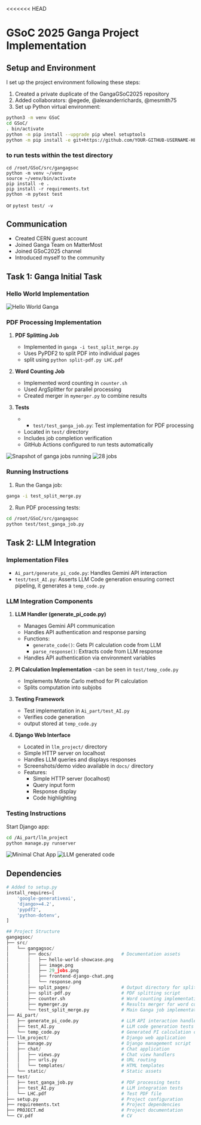 <<<<<<< HEAD
# GSoC 2025 Ganga Project Implementation

## Setup and Environment
I set up the project environment following these steps:
1. Created a private duplicate of the GangaGSoC2025 repository
2. Added collaborators: @egede, @alexanderrichards, @mesmith75
3. Set up Python virtual environment:
```bash
python3 -m venv GSoC
cd GSoC/
. bin/activate
python -m pip install --upgrade pip wheel setuptools
python -m pip install -e git+https://github.com/YOUR-GITHUB-USERNAME-HERE/GangaGSoC2025#egg=gangagsoc
```
### to run tests within the test directory
```
cd /root/GSoC/src/gangagsoc
python -m venv ~/venv
source ~/venv/bin/activate
pip install -e .
pip install -r requirements.txt
python -m pytest test 
```
or 
```pytest test/ -v```

## Communication
- Created CERN guest account
- Joined Ganga Team on MatterMost
- Joined GSoC2025 channel
- Introduced myself to the community

## Task 1: Ganga Initial Task

### Hello World Implementation
![Hello World Ganga](src/gangagsoc/docs/hello-world-showcase.png)


### PDF Processing Implementation
1. **PDF Splitting Job**
   - Implemented in `ganga -i test_split_merge.py`
   - Uses PyPDF2 to split PDF into individual pages
   - split using `python split-pdf.py LHC.pdf `


2. **Word Counting Job**
   - Implemented word counting in `counter.sh`
   - Used ArgSplitter for parallel processing
   - Created merger in `mymerger.py` to combine results

3. **Tests**
   - - `test/test_ganga_job.py`: Test implementation for PDF processing
   - Located in `test/` directory
   - Includes job completion verification
   - GitHub Actions configured to run tests automatically

![Snapshot of ganga jobs running](src/gangagsoc/docs/image.png)
![28 jobs](src/gangagsoc/docs/29_jobs.png)


### Running Instructions
1. Run the Ganga job:
```bash
ganga -i test_split_merge.py
```
2. Run PDF processing tests:
```bash
cd /root/GSoC/src/gangagsoc
python test/test_ganga_job.py 
```

## Task 2: LLM Integration

### Implementation Files
- `Ai_part/generate_pi_code.py`: Handles Gemini API interaction
- `test/test_AI.py`: Asserts LLM Code generation ensuring correct pipeling, it generates a `temp_code.py`

### LLM Integration Components
1. **LLM Handler (generate_pi_code.py)**
   - Manages Gemini API communication
    - Handles API authentication and response parsing
   - Functions:
     - `generate_code()`: Gets PI calculation code from LLM
     - `parse_response()`: Extracts code from LLM response
   - Handles API authentication via environment variables

2. **PI Calculation Implementation**
    -can be seen in `test/temp_code.py`
   - Implements Monte Carlo method for PI calculation
   - Splits computation into subjobs

3. **Testing Framework**
   - Test implementation in `Ai_part/test_AI.py`
   - Verifies code generation
   - output stored at `temp_code.py`

4. **Django Web Interface**
   - Located in `llm_project/` directory
   - Simple HTTP server on localhost
   - Handles LLM queries and displays responses
   - Screenshots/demo video available in `docs/` directory
   - Features:
     - Simple HTTP server (localhost)
     - Query input form
     - Response display
     - Code highlighting

### Testing Instructions

 Start Django app:
```bash
cd /Ai_part/llm_project
python manage.py runserver
```

![Minimal Chat App](src/gangagsoc/docs/frontend-django-chat.png)
![LLM generated code](src/gangagsoc/docs/response.png)

## Dependencies
```python
# Added to setup.py
install_requires=[
    'google-generativeai',
    'django>=4.2',
    'pypdf2',
    'python-dotenv',
]

## Project Structure
gangagsoc/
├── src/
│   └── gangagsoc/
│       ├── docs/                          # Documentation assets
│       │   ├── hello-world-showcase.png
│       │   ├── image.png
│       │   ├── 29_jobs.png
│       │   ├── frontend-django-chat.png
│       │   └── response.png
│       ├── split_pages/                   # Output directory for split PDFs
│       ├── split-pdf.py                   # PDF splitting script
│       ├── counter.sh                     # Word counting implementation
│       ├── mymerger.py                    # Results merger for word count
│       └── test_split_merge.py            # Main Ganga job implementation
├── Ai_part/
│   ├── generate_pi_code.py                # LLM API interaction handler
│   ├── test_AI.py                         # LLM code generation tests
│   └── temp_code.py                       # Generated PI calculation code
├── llm_project/                           # Django web application
│   ├── manage.py                          # Django management script
│   ├── chat/                              # Chat application
│   │   ├── views.py                       # Chat view handlers
│   │   ├── urls.py                        # URL routing
│   │   └── templates/                     # HTML templates
│   └── static/                            # Static assets
├── test/
│   ├── test_ganga_job.py                  # PDF processing tests
│   ├── test_AI.py                         # LLM integration tests
│   └── LHC.pdf                            # Test PDF file
├── setup.py                               # Project configuration
├── requirements.txt                       # Project dependencies
├── PROJECT.md                             # Project documentation
└── CV.pdf                                 # CV
